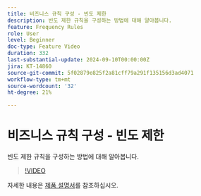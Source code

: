 ```yaml
---
title: 비즈니스 규칙 구성 - 빈도 제한
description: 빈도 제한 규칙을 구성하는 방법에 대해 알아봅니다.
feature: Frequency Rules
role: User
level: Beginner
doc-type: Feature Video
duration: 332
last-substantial-update: 2024-09-10T00:00:00Z
jira: KT-14860
source-git-commit: 5f02879e825f2a81cff79a291f135156d3ad4071
workflow-type: tm+mt
source-wordcount: '32'
ht-degree: 21%

---
```



# 비즈니스 규칙 구성 - 빈도 제한

빈도 제한 규칙을 구성하는 방법에 대해 알아봅니다.

>[!VIDEO](https://video.tv.adobe.com/v/3433395/?learn=on)

자세한 내용은 [제품 설명서](https://experienceleague.adobe.com/en/docs/journey-optimizer/using/configuration/frequency-rules)를 참조하십시오.

